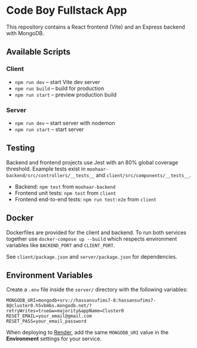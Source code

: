 # Code Boy Fullstack App

This repository contains a React frontend (Vite) and an Express backend with MongoDB.

## Available Scripts

### Client
- `npm run dev` – start Vite dev server
- `npm run build` – build for production
- `npm run start` – preview production build

### Server
- `npm run dev` – start server with nodemon
- `npm run start` – start server

## Testing

Backend and frontend projects use Jest with an 80% global coverage threshold. Example tests exist in `moohaar-backend/src/controllers/__tests__` and `client/src/components/__tests__`.

- Backend: `npm test` from `moohaar-backend`
- Frontend unit tests: `npm test` from `client`
- Frontend end-to-end tests: `npm run test:e2e` from `client`

## Docker

Dockerfiles are provided for the client and backend. To run both services together use `docker-compose up --build` which respects environment variables like `BACKEND_PORT` and `CLIENT_PORT`.

See `client/package.json` and `server/package.json` for dependencies.

## Environment Variables

Create a `.env` file inside the `server/` directory with the following
variables:

```
MONGODB_URI=mongodb+srv://hassansufims7-8:hassansufims7-8@cluster0.h5vbmbs.mongodb.net/?retryWrites=true&w=majority&appName=Cluster0
RESET_EMAIL=your_email@gmail.com
RESET_PASS=your_email_password
```

When deploying to [Render](https://render.com), add the same `MONGODB_URI`
value in the **Environment** settings for your service.
